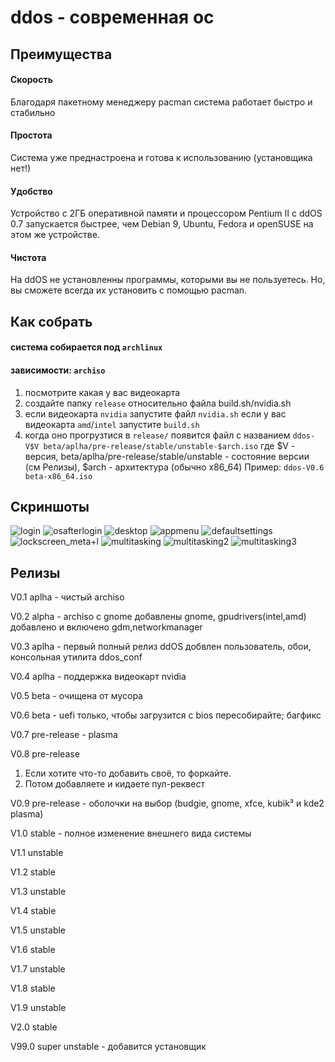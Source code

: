 # ddos - современная ос
<!-- preimushestva list -->
## Преимущества
#### Скорость
Благодаря пакетному менеджеру pacman система работает быстро и стабильно
#### Простота
Система уже преднастроена и готова к использованию (установщика нет!)
#### Удобство
Устройство с 2ГБ оперативной памяти и процессором Pentium II с ddOS 0.7 запускается быстрее, чем Debian 9, Ubuntu, Fedora и openSUSE на этом же устройстве.
#### Чистота
На ddOS не установленны программы, которыми вы не пользуетесь. Но, вы сможете всегда их установить с помощью pacman.
## Как собрать
#### система собирается под ``archlinux``
#### зависимости: ``archiso``
1. посмотрите какая у вас видеокарта
2. создайте папку ``release`` относительно файла build.sh/nvidia.sh
3. если видеокарта ``nvidia`` запустите файл ``nvidia.sh``
если у вас видеокарта ``amd``/``intel`` запустите  ``build.sh``
4. когда оно прогрузтися в ``release/`` появится файл c названием ``ddos-V$V beta/aplha/pre-release/stable/unstable-$arch.iso``
где $V - версия, beta/aplha/pre-release/stable/unstable - состояние версии (см Релизы), $arch - архитектура (обычно x86_64)
Пример:
``
ddos-V0.6 beta-x86_64.iso
``
## Скриншоты
![login](https://user-images.githubusercontent.com/61107330/147656439-af642cd4-c505-4279-b5b5-6f101dea0d27.png)
![osafterlogin](https://user-images.githubusercontent.com/61107330/147656499-63ef6e9e-9fc1-408f-aecf-50d55a5405fb.png)
![desktop](https://user-images.githubusercontent.com/61107330/147656541-c123457f-3b72-4667-b753-a13ce6f023ac.png)
![appmenu](https://user-images.githubusercontent.com/61107330/147390074-6befb1e9-98e3-4667-969c-f9eb90534fe1.png)
![defaultsettings](https://user-images.githubusercontent.com/61107330/147656585-989ef5ea-6b6a-4f64-a22a-f892ea78cfa8.png)
![lockscreen_meta+l](https://user-images.githubusercontent.com/61107330/147390119-abe920ac-1c38-4368-9947-464ac0792771.png)
![multitasking](https://user-images.githubusercontent.com/61107330/147656815-61999bd4-4389-45e6-ac98-87d66cb21bde.png)
![multitasking2](https://user-images.githubusercontent.com/61107330/147390514-55986025-d1f3-45c7-a91d-dd7a659e59fc.png)
![multitasking3](https://user-images.githubusercontent.com/61107330/147390093-6ea7d82b-367b-4da5-b4ca-b1261cb966fd.png)
## Релизы
V0.1 aplha - чистый archiso

V0.2 alpha - archiso с gnome
добавлены gnome, gpudrivers(intel,amd)
добавлено и включено gdm,networkmanager

V0.3 aplha - первый полный релиз ddOS
добвлен пользователь, обои, консольная утилита ddos_conf

V0.4 aplha - поддержка видеокарт nvidia

V0.5 beta - очищена от мусора

V0.6 beta - uefi только, чтобы загрузится с bios пересобирайте; багфикс

V0.7 pre-release - plasma

V0.8 pre-release
1. Если хотите что-то добавить своё, то форкайте.
2. Потом добавляете и кидаете пул-реквест

V0.9 pre-release - оболочки на выбор (budgie, gnome, xfce, kubik³ и kde2 plasma)

V1.0 stable - полное изменение внешнего вида системы

V1.1 unstable

V1.2 stable

V1.3 unstable

V1.4 stable

V1.5 unstable

V1.6 stable

V1.7 unstable

V1.8 stable

V1.9 unstable

V2.0 stable

V99.0 super unstable - добавится установщик
